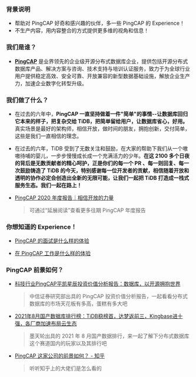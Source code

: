 ### 背景说明

- 帮助对 PingCAP 好奇和感兴趣的伙伴，多一些 PingCAP 的 Experience！
- 不生产内容，用内容整合的方式提供更多维的视角和信息！

### 我们是谁？

- [**PingCAP**](https://pingcap.com/) 是业界领先的企业级开源分布式数据库企业，提供包括开源分布式数据库产品、解决方案与咨询、技术支持与培训认证服务，致力于为全球行业用户提供稳定高效、安全可靠、开放兼容的新型数据基础设施，解放企业生产力，加速企业数字化转型升级。

### 我们做了什么？

- 在过去的六年中，**PingCAP 一直坚持做着一件"简单"的事情--让数据库回归它本来的样子，把复杂交给 TiDB，把简单留给用户，让数据库省心，好用。** 真实场景是最好的架构师，相信开放，做时间的朋友，拥抱创新，交付简单，这些是我们一直相信的理念。

- 在过去的六年，TiDB 受到了无数关注和鼓励，在大家的帮助下我们从一个嗷嗷待哺的婴儿，一步步慢慢成长成一个充满活力的少年。**在这 2100 多个日夜的背后是无数贡献者的精心呵护，正是你们的每一个 PR 、每一则回复、每一次鼓励铸造了 TiDB 的今天，特别感谢每一位开发者的贡献，相信随着开放和透明的协作必定会创造出全新的无限可能，让我们一起把 TiDB 打造成一栈式服务生态。我们一起在路上！**

- [PingCAP 2020 年度报告｜相信开放的力量](https://mp.weixin.qq.com/s/rZycxnMSEHzI5rOLSlaSfQ)
  > 可通过“延展阅读”查看更多往期 PingCAP 年度报告

### 你想知道的 Experience！

- [PingCAP 的面试是什么样的体验](/0-interview-experience.md)

- [在 PingCAP 工作是什么样的体验](/1-working-experience.md)

### PingCAP 前景如何？

- [科技行业PingCAP平凯星辰投资价值分析报告：数据库，以开源拥抱世界](https://max.book118.com/html/2021/0203/7064160121003052.shtm)
  > 中信证券研究部出具的 PingCAP 投资价值分析报告，一起看看分布式数据库的市场天花板有多高，蛋糕有多大吧

- [2021年8月国产数据库排行榜：TiDB稳榜首，达梦返前三，Kingbase进十强，各厂商加速布局云生态](https://mp.weixin.qq.com/s/MjdQ0Fp7vpaJuYYcG9OXHg)
  > 墨天轮出具的 2021 年 8 月国产数据排行，来一起了解下分布式数据库这个赛道国内的玩家以及其排行吧

- [PingCAP 这家公司的前景如何？ - 知乎](https://www.zhihu.com/question/64878683)
  > 听听知乎上的大佬们是怎么看的